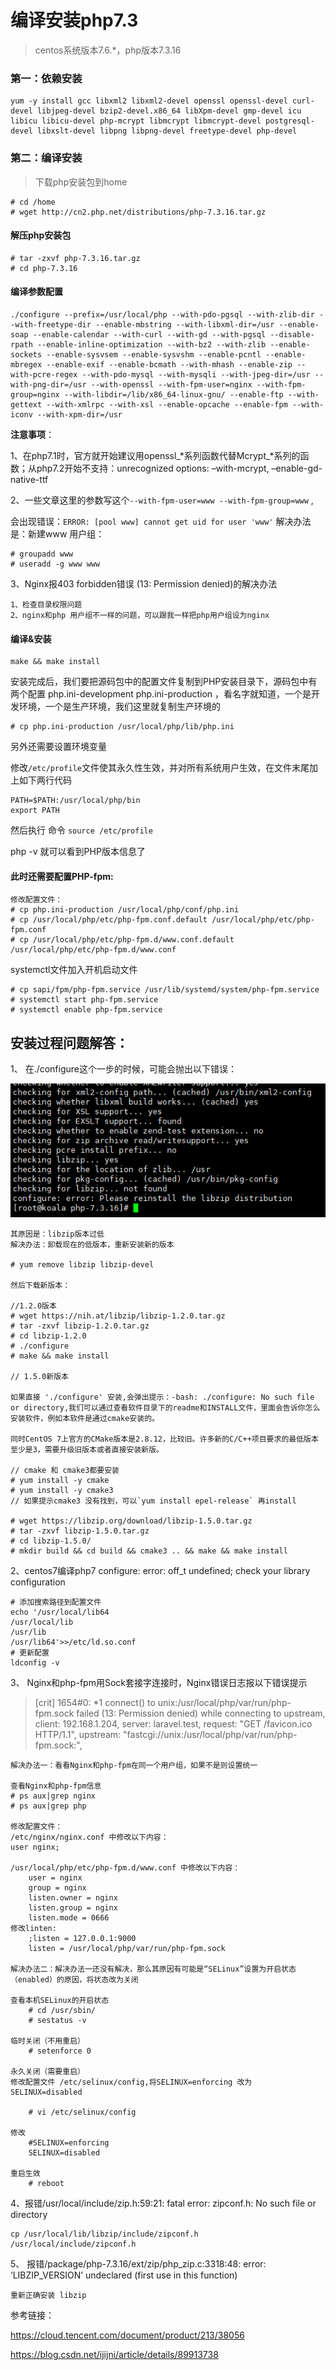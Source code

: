# 编译安装php7.3

> centos系统版本7.6.*，php版本7.3.16


### 第一：依赖安装

```
yum -y install gcc libxml2 libxml2-devel openssl openssl-devel curl-devel libjpeg-devel bzip2-devel.x86_64 libXpm-devel gmp-devel icu libicu libicu-devel php-mcrypt libmcrypt libmcrypt-devel postgresql-devel libxslt-devel libpng libpng-devel freetype-devel php-devel
```



### 第二：编译安装

> 下载php安装包到home

```
# cd /home
# wget http://cn2.php.net/distributions/php-7.3.16.tar.gz
```

#### **解压php安装包**

```
# tar -zxvf php-7.3.16.tar.gz
# cd php-7.3.16
```

#### 编译参数配置

```
./configure --prefix=/usr/local/php --with-pdo-pgsql --with-zlib-dir --with-freetype-dir --enable-mbstring --with-libxml-dir=/usr --enable-soap --enable-calendar --with-curl --with-gd --with-pgsql --disable-rpath --enable-inline-optimization --with-bz2 --with-zlib --enable-sockets --enable-sysvsem --enable-sysvshm --enable-pcntl --enable-mbregex --enable-exif --enable-bcmath --with-mhash --enable-zip --with-pcre-regex --with-pdo-mysql --with-mysqli --with-jpeg-dir=/usr --with-png-dir=/usr --with-openssl --with-fpm-user=nginx --with-fpm-group=nginx --with-libdir=/lib/x86_64-linux-gnu/ --enable-ftp --with-gettext --with-xmlrpc --with-xsl --enable-opcache --enable-fpm --with-iconv --with-xpm-dir=/usr
```

**注意事项**：

1、在php7.1时，官方就开始建议用openssl_*系列函数代替Mcrypt_*系列的函数；从php7.2开始不支持：unrecognized options: –with-mcrypt, –enable-gd-native-ttf

2、一些文章这里的参数写这个`--with-fpm-user=www --with-fpm-group=www` , 

会出现错误：`ERROR: [pool www] cannot get uid for user 'www'`
解决办法是：新建www 用户组：

```
# groupadd www
# useradd -g www www
```

3、Nginx报403 forbidden错误 (13: Permission denied)的解决办法

```
1、检查目录权限问题
2、nginx和php 用户组不一样的问题，可以跟我一样把php用户组设为nginx
```



#### **编译&安装**

```
make && make install
```

安装完成后，我们要把源码包中的配置文件复制到PHP安装目录下，源码包中有两个配置  php.ini-development  php.ini-production  ，看名字就知道，一个是开发环境，一个是生产环境，我们这里就复制生产环境的

```
# cp php.ini-production /usr/local/php/lib/php.ini
```

另外还需要设置环境变量

修改`/etc/profile`文件使其永久性生效，并对所有系统用户生效，在文件末尾加上如下两行代码

```
PATH=$PATH:/usr/local/php/bin
export PATH
```

然后执行 命令 `source /etc/profile`

php -v 就可以看到PHP版本信息了




#### 此时还需要配置PHP-fpm:

```
修改配置文件：
# cp php.ini-production /usr/local/php/conf/php.ini
# cp /usr/local/php/etc/php-fpm.conf.default /usr/local/php/etc/php-fpm.conf
# cp /usr/local/php/etc/php-fpm.d/www.conf.default /usr/local/php/etc/php-fpm.d/www.conf
```

systemctl文件加入开机启动文件

```
# cp sapi/fpm/php-fpm.service /usr/lib/systemd/system/php-fpm.service
# systemctl start php-fpm.service
# systemctl enable php-fpm.service
```



## 安装过程问题解答：

1、 在./configure这个一步的时候，可能会抛出以下错误：

![](../../assets/Linux/practice/20200327134144.png)

```
其原因是：libzip版本过低
解决办法：卸载现在的低版本，重新安装新的版本
	
# yum remove libzip libzip-devel

然后下载新版本：

//1.2.0版本
# wget https://nih.at/libzip/libzip-1.2.0.tar.gz
# tar -zxvf libzip-1.2.0.tar.gz
# cd libzip-1.2.0
# ./configure
# make && make install

// 1.5.0新版本

如果直接 './configure' 安装,会弹出提示：-bash: ./configure: No such file or directory,我们可以通过查看软件目录下的readme和INSTALL文件，里面会告诉你怎么安装软件，例如本软件是通过cmake安装的。

同时CentOS 7上官方的CMake版本是2.8.12，比较旧。许多新的C/C++项目要求的最低版本至少是3，需要升级旧版本或者直接安装新版。

// cmake 和 cmake3都要安装
# yum install -y cmake
# yum install -y cmake3
// 如果提示cmake3 没有找到，可以`yum install epel-release` 再install

# wget https://libzip.org/download/libzip-1.5.0.tar.gz
# tar -zxvf libzip-1.5.0.tar.gz
# cd libzip-1.5.0/
# mkdir build && cd build && cmake3 .. && make && make install
```



2、centos7编译php7 configure: error: off_t undefined; check your library configuration

```
# 添加搜索路径到配置文件
echo '/usr/local/lib64
/usr/local/lib
/usr/lib
/usr/lib64'>>/etc/ld.so.conf
# 更新配置
ldconfig -v
```



3、 Nginx和php-fpm用Sock套接字连接时，Nginx错误日志报以下错误提示

> [crit] 1654#0: *1 connect() to unix:/usr/local/php/var/run/php-fpm.sock failed (13: Permission denied) while connecting to upstream, client: 192.168.1.204, server: laravel.test, request: "GET /favicon.ico HTTP/1.1", upstream: "fastcgi://unix:/usr/local/php/var/run/php-fpm.sock:", 

```
解决办法一：看看Nginx和php-fpm在同一个用户组，如果不是则设置统一

查看Nginx和php-fpm信息
# ps aux|grep nginx 
# ps aux|grep php

修改配置文件：
/etc/nginx/nginx.conf 中修改以下内容：
user nginx;

/usr/local/php/etc/php-fpm.d/www.conf 中修改以下内容：
    user = nginx
    group = nginx
    listen.owner = nginx
    listen.group = nginx
	listen.mode = 0666
修改linten:
    ;listen = 127.0.0.1:9000
    listen = /usr/local/php/var/run/php-fpm.sock

解决办法二：解决办法一还没有解决，那么其原因有可能是“SELinux”设置为开启状态（enabled）的原因，将状态改为关闭

查看本机SELinux的开启状态
    # cd /usr/sbin/
    # sestatus -v

临时关闭（不用重启）
	# setenforce 0

永久关闭（需要重启）
修改配置文件 /etc/selinux/config,将SELINUX=enforcing 改为 SELINUX=disabled

	# vi /etc/selinux/config

修改
    #SELINUX=enforcing
    SELINUX=disabled

重启生效
	# reboot
```



4、报错/usr/local/include/zip.h:59:21: fatal error: zipconf.h: No such file or directory

```
cp /usr/local/lib/libzip/include/zipconf.h /usr/local/include/zipconf.h
```



5、 报错/package/php-7.3.16/ext/zip/php_zip.c:3318:48: error: ‘LIBZIP_VERSION’ undeclared (first use in this function)

```
重新正确安装 libzip
```



参考链接：

https://cloud.tencent.com/document/product/213/38056

https://blog.csdn.net/ijijni/article/details/89913738

